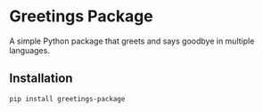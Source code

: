 # Greetings Package

A simple Python package that greets and says goodbye in multiple languages.

## Installation
```bash
pip install greetings-package
